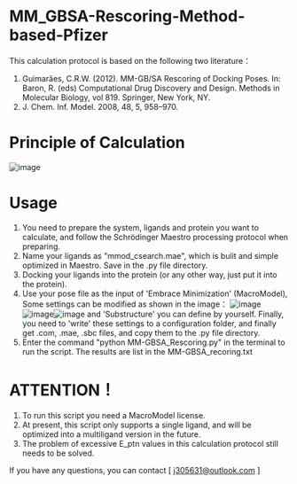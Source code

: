 # MM_GBSA-Rescoring-Method-based-Pfizer
This calculation protocol is based on the following two literature：
1. Guimarães, C.R.W. (2012). MM-GB/SA Rescoring of Docking Poses. In: Baron, R. (eds) Computational Drug Discovery and Design. Methods in Molecular Biology, vol 819. Springer, New York, NY.
2. J. Chem. Inf. Model. 2008, 48, 5, 958–970.
# Principle of Calculation
![image](https://github.com/lijunFFF0513/MM_GBSA-Rescoring-Method-based-Pfizer/assets/109940009/8bc822c7-3bfc-4c9c-b698-d460d92a410b)
# Usage
1. You need to prepare the system, ligands and protein you want to calculate, and follow the Schrödinger Maestro processing protocol when preparing.
2. Name your ligands as "mmod_csearch.mae", which is bulit and simple optimized in Maestro. Save in the .py file directory.
3. Docking your ligands into the protein (or any other way, just put it into the protein).
4. Use your pose file as the input of 'Embrace Minimization' (MacroModel), Some settings can be modified as shown in the image：
![image](https://github.com/lijunFFF0513/MM_GBSA-Rescoring-Method-based-Pfizer/assets/109940009/2d4c4779-7ec0-4b91-8cb7-5e1e4d716eb9)![image](https://github.com/lijunFFF0513/MM_GBSA-Rescoring-Method-based-Pfizer/assets/109940009/94981659-4b90-406e-bfea-1d31e1f3ba4c)![image](https://github.com/lijunFFF0513/MM_GBSA-Rescoring-Method-based-Pfizer/assets/109940009/461a52b4-b972-430e-8010-ff936c8c01da)
   and 'Substructure' you can define by yourself. Finally, you need to 'write' these settings to a configuration folder, and finally get .com, .mae, .sbc files, and copy them to the .py file directory.
5. Enter the command "python MM-GBSA_Rescoring.py" in the terminal to run the script. The results are list in the MM-GBSA_recoring.txt

# ATTENTION！
1. To run this script you need a MacroModel license.
2. At present, this script only supports a single ligand, and will be optimized into a multiligand version in the future.
3. The problem of excessive E_ptn values in this calculation protocol still needs to be solved.

If you have any questions, you can contact [ j305631@outlook.com ]
